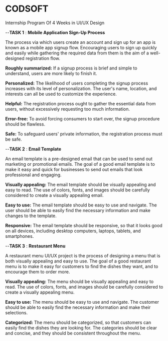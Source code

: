 # CODSOFT
Internship Program Of 4 Weeks in UI/UX Design 


--**TASK 1** : **Mobile Application Sign-Up Process** 

The process via which users create an account and sign up for an app is known as a mobile app signup flow. Encouraging users to sign up quickly and easily while gathering the required data from them is the aim of a well-designed registration flow.  

**Roughly summarized:** If a signup process is brief and simple to understand, users are more likely to finish it. 

**Personalized:** The likelihood of users completing the signup process increases with its level of personalization. The user's name, location, and interests can all be used to customize the experience.

**Helpful:** The registration process ought to gather the essential data from users, without excessively requesting too much information. 

**Error-free:** To avoid forcing consumers to start over, the signup procedure should be flawless. 

**Safe:** To safeguard users' private information, the registration process must be safe.



--**TASK 2** : **Email Template**

An email template is a pre-designed email that can be used to send out marketing or promotional emails. The goal of a good email template is to make it easy and quick for businesses to send out emails that look professional and engaging.

**Visually appealing:** The email template should be visually appealing and easy to read. The use of colors, fonts, and images should be carefully considered to create a visually appealing email.

**Easy to use:** The email template should be easy to use and navigate. The user should be able to easily find the necessary information and make changes to the template.

**Responsive:** The email template should be responsive, so that it looks good on all devices, including desktop computers, laptops, tablets, and smartphones.



--**TASK 3** : **Restaurant Menu**

A restaurant menu UI/UX project is the process of designing a menu that is both visually appealing and easy to use. The goal of a good restaurant menu is to make it easy for customers to find the dishes they want, and to encourage them to order more.

**Visually appealing:** The menu should be visually appealing and easy to read. The use of colors, fonts, and images should be carefully considered to create a visually appealing menu.

**Easy to use:** The menu should be easy to use and navigate. The customer should be able to easily find the necessary information and make their selections.

**Categorized:** The menu should be categorized, so that customers can easily find the dishes they are looking for. The categories should be clear and concise, and they should be consistent throughout the menu.
